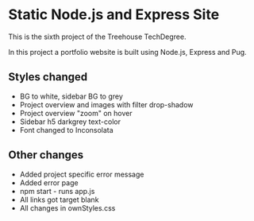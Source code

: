 # Static Node.js and Express Site

This is the sixth project of the Treehouse TechDegree.

In this project a portfolio website is built using Node.js, Express and Pug.


## Styles changed

- BG to white, sidebar BG to grey
- Project overview and images with filter drop-shadow
- Project overview "zoom" on hover
- Sidebar h5 darkgrey text-color
- Font changed to Inconsolata

## Other changes

- Added project specific error message
- Added error page
- npm start - runs app.js
- All links got target blank
- All changes in ownStyles.css
